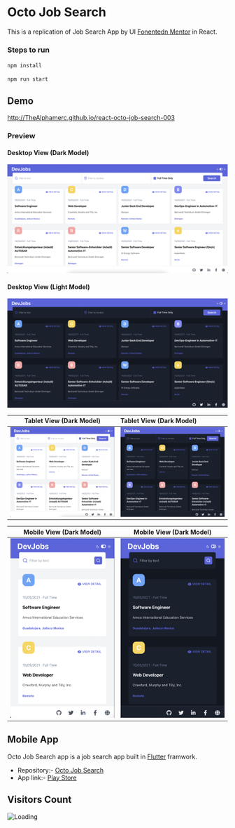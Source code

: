 # Octo Job Search

This is a replication of Job Search App by UI [Fonentedn Mentor](https://frontendmentor.io/) in React.


### Steps to run

`npm install`

`npm run start`


## Demo
http://TheAlphamerc.github.io/react-octo-job-search-003


### Preview
#### Desktop View (Dark Model)
<img src="https://raw.githubusercontent.com/TheAlphamerc/react-octo-job-search-003/main/screenshots/screenshot-001.png">

#### Desktop View (Light Model)
<img src="https://raw.githubusercontent.com/TheAlphamerc/react-octo-job-search-003/main/screenshots/screenshot-002.png">

 Tablet View (Dark Model) | Tablet View (Dark Model)     |
| :--------: | :------- |
|<img width=500  src="https://raw.githubusercontent.com/TheAlphamerc/react-octo-job-search-003/main/screenshots/screenshot-003.png"> |<img width=500 src="https://raw.githubusercontent.com/TheAlphamerc/react-octo-job-search-003/main/screenshots/screenshot-004.png"> |

 Mobile View (Dark Model) | Mobile View (Dark Model)  |
| :--------: | :-------: |
|<img width=500  src="https://raw.githubusercontent.com/TheAlphamerc/react-octo-job-search-003/main/screenshots/screenshot-005.png"> |<img width=500 src="https://raw.githubusercontent.com/TheAlphamerc/react-octo-job-search-003/main/screenshots/screenshot-006.png"> |


## Mobile App
Octo Job Search app is a job search app built in  [Flutter](https://flutter.dev/) framwork. 
* Repository:- [Octo Job Search](https://github.com/TheAlphamerc/flutter_octo_job_search)
* App link:- [Play Store](https://play.google.com/store/apps/details?id=com.thealphamerc.flutter_octo_job_search)


## Visitors Count
<img align="left" src = "https://profile-counter.glitch.me/rreact-octo-job-search-003//count.svg" alt ="Loading">
